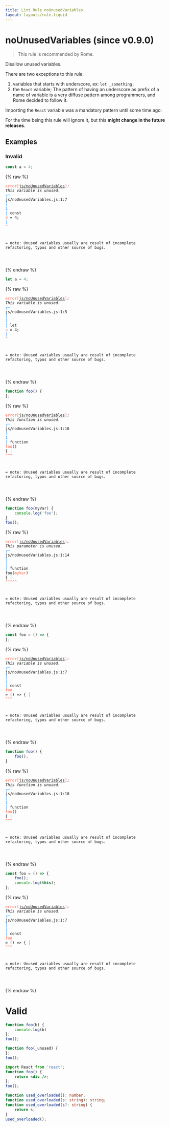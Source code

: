 ```yaml
---
title: Lint Rule noUnusedVariables
layout: layouts/rule.liquid
---
```


# noUnusedVariables (since v0.9.0)

> This rule is recommended by Rome.

Disallow unused variables.

There are two exceptions to this rule:

1. variables that starts with underscore, ex: `let _something;`
2. the `React` variable;
The pattern of having an underscore as prefix of a name of variable is a very diffuse
pattern among programmers, and Rome decided to follow it.

Importing the `React` variable was a mandatory pattern until some time ago:

For the time being this rule will ignore it, but this **might change in the future releases**.

## Examples

### Invalid

```jsx
const a = 4;
```

{% raw %}<pre class="language-text"><code class="language-text"><span style="color: Tomato;">error</span><span style="color: Tomato;">[</span><span style="color: Tomato;"><a href="https://rome.tools/docs/lint/rules/noUnusedVariables/">js/noUnusedVariables</a></span><span style="color: Tomato;">]</span><em>: </em><em>This variable is unused.</em>
  <span style="color: rgb(38, 148, 255);">┌</span><span style="color: rgb(38, 148, 255);">─</span> js/noUnusedVariables.js:1:7
  <span style="color: rgb(38, 148, 255);">│</span>
<span style="color: rgb(38, 148, 255);">1</span> <span style="color: rgb(38, 148, 255);">│</span> const <span style="color: Tomato;">a</span> = 4;
  <span style="color: rgb(38, 148, 255);">│</span>       <span style="color: Tomato;">^</span>

=  note: Unused variables usually are result of incomplete refactoring, typos and other source of bugs.

</code></pre>{% endraw %}

```jsx
let a = 4;
```

{% raw %}<pre class="language-text"><code class="language-text"><span style="color: Tomato;">error</span><span style="color: Tomato;">[</span><span style="color: Tomato;"><a href="https://rome.tools/docs/lint/rules/noUnusedVariables/">js/noUnusedVariables</a></span><span style="color: Tomato;">]</span><em>: </em><em>This variable is unused.</em>
  <span style="color: rgb(38, 148, 255);">┌</span><span style="color: rgb(38, 148, 255);">─</span> js/noUnusedVariables.js:1:5
  <span style="color: rgb(38, 148, 255);">│</span>
<span style="color: rgb(38, 148, 255);">1</span> <span style="color: rgb(38, 148, 255);">│</span> let <span style="color: Tomato;">a</span> = 4;
  <span style="color: rgb(38, 148, 255);">│</span>     <span style="color: Tomato;">^</span>

=  note: Unused variables usually are result of incomplete refactoring, typos and other source of bugs.

</code></pre>{% endraw %}

```jsx
function foo() {
};
```

{% raw %}<pre class="language-text"><code class="language-text"><span style="color: Tomato;">error</span><span style="color: Tomato;">[</span><span style="color: Tomato;"><a href="https://rome.tools/docs/lint/rules/noUnusedVariables/">js/noUnusedVariables</a></span><span style="color: Tomato;">]</span><em>: </em><em>This function is unused.</em>
  <span style="color: rgb(38, 148, 255);">┌</span><span style="color: rgb(38, 148, 255);">─</span> js/noUnusedVariables.js:1:10
  <span style="color: rgb(38, 148, 255);">│</span>
<span style="color: rgb(38, 148, 255);">1</span> <span style="color: rgb(38, 148, 255);">│</span> function <span style="color: Tomato;">f</span><span style="color: Tomato;">o</span><span style="color: Tomato;">o</span>() {
  <span style="color: rgb(38, 148, 255);">│</span>          <span style="color: Tomato;">^</span><span style="color: Tomato;">^</span><span style="color: Tomato;">^</span>

=  note: Unused variables usually are result of incomplete refactoring, typos and other source of bugs.

</code></pre>{% endraw %}

```jsx
function foo(myVar) {
    console.log('foo');
}
foo();
```

{% raw %}<pre class="language-text"><code class="language-text"><span style="color: Tomato;">error</span><span style="color: Tomato;">[</span><span style="color: Tomato;"><a href="https://rome.tools/docs/lint/rules/noUnusedVariables/">js/noUnusedVariables</a></span><span style="color: Tomato;">]</span><em>: </em><em>This parameter is unused.</em>
  <span style="color: rgb(38, 148, 255);">┌</span><span style="color: rgb(38, 148, 255);">─</span> js/noUnusedVariables.js:1:14
  <span style="color: rgb(38, 148, 255);">│</span>
<span style="color: rgb(38, 148, 255);">1</span> <span style="color: rgb(38, 148, 255);">│</span> function foo(<span style="color: Tomato;">m</span><span style="color: Tomato;">y</span><span style="color: Tomato;">V</span><span style="color: Tomato;">a</span><span style="color: Tomato;">r</span>) {
  <span style="color: rgb(38, 148, 255);">│</span>              <span style="color: Tomato;">^</span><span style="color: Tomato;">^</span><span style="color: Tomato;">^</span><span style="color: Tomato;">^</span><span style="color: Tomato;">^</span>

=  note: Unused variables usually are result of incomplete refactoring, typos and other source of bugs.

</code></pre>{% endraw %}

```jsx
const foo = () => {
};
```

{% raw %}<pre class="language-text"><code class="language-text"><span style="color: Tomato;">error</span><span style="color: Tomato;">[</span><span style="color: Tomato;"><a href="https://rome.tools/docs/lint/rules/noUnusedVariables/">js/noUnusedVariables</a></span><span style="color: Tomato;">]</span><em>: </em><em>This variable is unused.</em>
  <span style="color: rgb(38, 148, 255);">┌</span><span style="color: rgb(38, 148, 255);">─</span> js/noUnusedVariables.js:1:7
  <span style="color: rgb(38, 148, 255);">│</span>
<span style="color: rgb(38, 148, 255);">1</span> <span style="color: rgb(38, 148, 255);">│</span> const <span style="color: Tomato;">f</span><span style="color: Tomato;">o</span><span style="color: Tomato;">o</span> = () =&gt; {
  <span style="color: rgb(38, 148, 255);">│</span>       <span style="color: Tomato;">^</span><span style="color: Tomato;">^</span><span style="color: Tomato;">^</span>

=  note: Unused variables usually are result of incomplete refactoring, typos and other source of bugs.

</code></pre>{% endraw %}

```jsx
function foo() {
    foo();
}
```

{% raw %}<pre class="language-text"><code class="language-text"><span style="color: Tomato;">error</span><span style="color: Tomato;">[</span><span style="color: Tomato;"><a href="https://rome.tools/docs/lint/rules/noUnusedVariables/">js/noUnusedVariables</a></span><span style="color: Tomato;">]</span><em>: </em><em>This function is unused.</em>
  <span style="color: rgb(38, 148, 255);">┌</span><span style="color: rgb(38, 148, 255);">─</span> js/noUnusedVariables.js:1:10
  <span style="color: rgb(38, 148, 255);">│</span>
<span style="color: rgb(38, 148, 255);">1</span> <span style="color: rgb(38, 148, 255);">│</span> function <span style="color: Tomato;">f</span><span style="color: Tomato;">o</span><span style="color: Tomato;">o</span>() {
  <span style="color: rgb(38, 148, 255);">│</span>          <span style="color: Tomato;">^</span><span style="color: Tomato;">^</span><span style="color: Tomato;">^</span>

=  note: Unused variables usually are result of incomplete refactoring, typos and other source of bugs.

</code></pre>{% endraw %}

```jsx
const foo = () => {
    foo();
    console.log(this);
};
```

{% raw %}<pre class="language-text"><code class="language-text"><span style="color: Tomato;">error</span><span style="color: Tomato;">[</span><span style="color: Tomato;"><a href="https://rome.tools/docs/lint/rules/noUnusedVariables/">js/noUnusedVariables</a></span><span style="color: Tomato;">]</span><em>: </em><em>This variable is unused.</em>
  <span style="color: rgb(38, 148, 255);">┌</span><span style="color: rgb(38, 148, 255);">─</span> js/noUnusedVariables.js:1:7
  <span style="color: rgb(38, 148, 255);">│</span>
<span style="color: rgb(38, 148, 255);">1</span> <span style="color: rgb(38, 148, 255);">│</span> const <span style="color: Tomato;">f</span><span style="color: Tomato;">o</span><span style="color: Tomato;">o</span> = () =&gt; {
  <span style="color: rgb(38, 148, 255);">│</span>       <span style="color: Tomato;">^</span><span style="color: Tomato;">^</span><span style="color: Tomato;">^</span>

=  note: Unused variables usually are result of incomplete refactoring, typos and other source of bugs.

</code></pre>{% endraw %}

# Valid

```jsx
function foo(b) {
    console.log(b)
};
foo();
```

```jsx
function foo(_unused) {
};
foo();
```

```jsx
import React from 'react';
function foo() {
    return <div />;
};
foo();
```

```ts
function used_overloaded(): number;
function used_overloaded(s: string): string;
function used_overloaded(s?: string) {
    return s;
}
used_overloaded();
```


